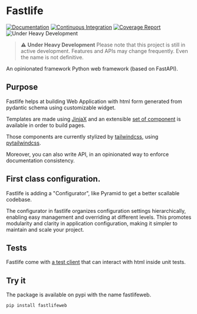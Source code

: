 # Fastlife

[![Documentation](https://github.com/mardiros/fastlife/actions/workflows/gh-pages.yml/badge.svg)](https://mardiros.github.io/fastlife/)
[![Continuous Integration](https://github.com/mardiros/fastlife/actions/workflows/main.yml/badge.svg)](https://github.com/mardiros/fastlife/actions/workflows/main.yml)
[![Coverage Report](https://codecov.io/gh/mardiros/fastlife/graph/badge.svg?token=DTpi73d7mf)](https://codecov.io/gh/mardiros/fastlife)
![Under Heavy Development](https://img.shields.io/badge/under%20heavy%20development-red)


> ⚠️ **Under Heavy Development**
> Please note that this project is still in active development. Features and APIs may change frequently.
> Even the name is not definitive.

An opinionated framework Python web framework (based on FastAPI).

## Purpose

Fastlife helps at building Web Application with html form generated from pydantic schema
using customizable widget.

Templates are made using [JinjaX](https://jinjax.scaletti.dev/) and an extensible [set of
component](https://mardiros.github.io/fastlife/components/index.html) is available
in order to build pages.

Those components are currently stylized by [tailwindcss](https://tailwindcss.com/),
using [pytailwindcss](https://github.com/timonweb/pytailwindcss).

Moreover, you can also write API, in an opinionated way to enforce documentation
consistency.


## First class configuration.

Fastlife is adding a "Configurator", like Pyramid to get a better scallable codebase.

The configurator in fastlife organizes configuration settings hierarchically,
enabling easy management and overriding at different levels.
This promotes modularity and clarity in application configuration, making it simpler
to maintain and scale your project.


## Tests

Fastlife come with [a test client](https://mardiros.github.io/fastlife/develop/fastlife/fastlife.testing.testclient.html) that can interact with html inside unit tests.


## Try it

The package is available on pypi with the name fastlifeweb.

```bash
pip install fastlifeweb
```
